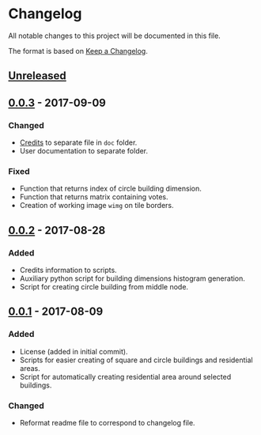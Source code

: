 # Changelog
All notable changes to this project will be documented in this file.

The format is based on [Keep a Changelog](http://keepachangelog.com/).

## [Unreleased]

## [0.0.3] - 2017-09-09
### Changed
- [Credits](./doc/credits.md) to separate file in `doc` folder.
- User documentation to separate folder.

### Fixed
- Function that returns index of circle building dimension.
- Function that returns matrix containing votes.
- Creation of working image `wimg` on tile borders.

## [0.0.2] - 2017-08-28
### Added
- Credits information to scripts.
- Auxiliary python script for building dimensions histogram generation.
- Script for creating circle building from middle node.

## [0.0.1] - 2017-08-09
### Added
- License (added in initial commit).
- Scripts for easier creating of square and circle buildings and residential
  areas.
- Script for automatically creating residential area around selected buildings.

### Changed
- Reformat readme file to correspond to changelog file.

[Unreleased]: https://github.com/qeef/josm-scripts/compare/v0.0.3...HEAD
[0.0.3]: https://github.com/qeef/josm-scripts/compare/v0.0.2...v0.0.3
[0.0.2]: https://github.com/qeef/josm-scripts/compare/v0.0.1...v0.0.2
[0.0.1]: https://github.com/qeef/josm-scripts/compare/d72f585...v0.0.1
